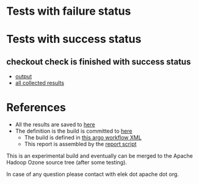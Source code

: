 # Tests with failure status


# Tests with success status

## checkout check is finished with success status

   * [output](https://raw.githubusercontent.com/elek/ozone-ci/master/pr/pr-hdds-2114-4jc9t/checkout/output.log)
   * [all collected results](https://github.com/elek/ozone-ci/tree/master/pr/pr-hdds-2114-4jc9t/checkout)




# References

 * All the results are saved to [here](https://github.com/elek/ozone-ci/tree/master/pr/pr-hdds-2114-4jc9t/)
 * The definition is the build is committed to [here](https://github.com/elek/argo-ozone)
    * The build is defined in [this argo workflow XML](https://github.com/elek/argo-ozone/blob/master/ozone-build.yaml)
    * This report is assembled by the [report script](https://github.com/elek/argo-ozone/blob/master/scripts/report.sh)

This is an experimental build and eventually can be merged to the Apache Hadoop Ozone source tree (after some testing).

In case of any question please contact with elek dot apache dot org.
